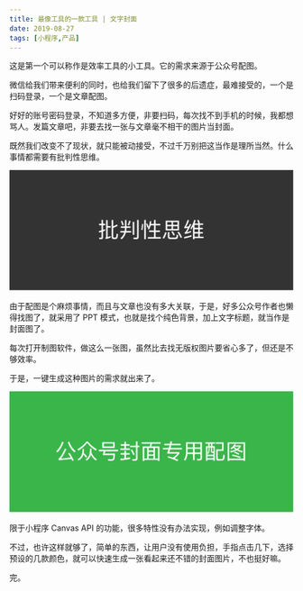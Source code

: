 ```yaml
---
title: 最像工具的一款工具 | 文字封面
date: 2019-08-27
tags: [小程序,产品]
---
```


这是第一个可以称作是效率工具的小工具。它的需求来源于公众号配图。

微信给我们带来便利的同时，也给我们留下了很多的后遗症，最难接受的，一个是扫码登录，一个是文章配图。

好好的账号密码登录，不知道多方便，非要扫码，每次找不到手机的时候，我都想骂人。发篇文章吧，非要去找一张与文章毫不相干的图片当封面。

既然我们改变不了现状，就只能被动接受，不过千万别把这当作是理所当然。什么事情都需要有批判性思维。

![](../image/about_product/IMG_3198.PNG)

由于配图是个麻烦事情，而且与文章也没有多大关联，于是，好多公众号作者也懒得找图了，就采用了 PPT 模式，也就是找个纯色背景，加上文字标题，就当作是封面图了。

每次打开制图软件，做这么一张图，虽然比去找无版权图片要省心多了，但还是不够效率。

于是，一键生成这种图片的需求就出来了。

![](../image/about_product/IMG_3199.PNG)

限于小程序 Canvas API 的功能，很多特性没有办法实现，例如调整字体。

不过，也许这样就够了，简单的东西，让用户没有使用负担，手指点击几下，选择预设的几款颜色，就可以快速生成一张看起来还不错的封面图片，不也挺好嘛。

完。
